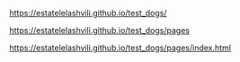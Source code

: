 https://estatelelashvili.github.io/test_dogs/



https://estatelelashvili.github.io/test_dogs/pages



https://estatelelashvili.github.io/test_dogs/pages/index.html
